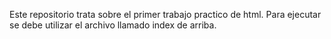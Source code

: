 Este repositorio trata sobre el primer trabajo practico de html.
Para ejecutar se debe utilizar el archivo llamado index de arriba.
